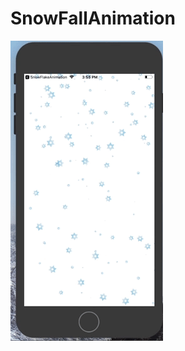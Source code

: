 # SnowFallAnimation

![Snow Fall Animation](https://raw.githubusercontent.com/Albinzr/SnowFallAnimation/master/ezgif.com-crop.gif)
